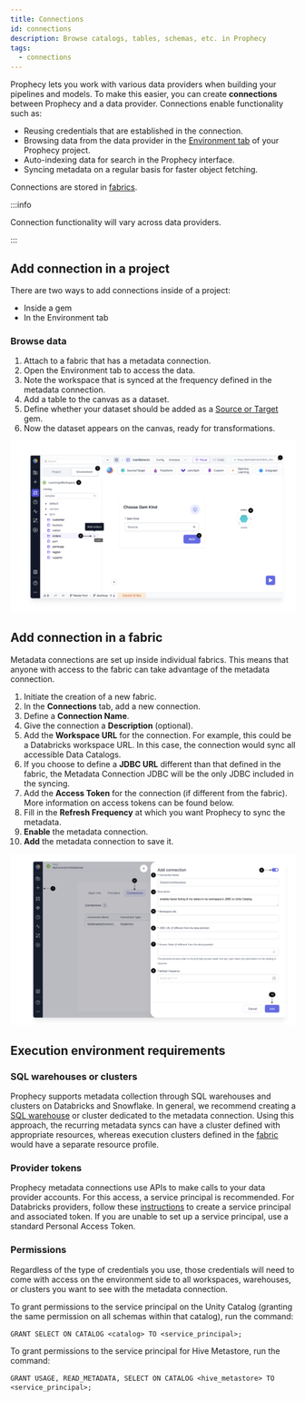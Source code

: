 ```yaml
---
title: Connections
id: connections
description: Browse catalogs, tables, schemas, etc. in Prophecy
tags:
  - connections
---
```


Prophecy lets you work with various data providers when building your pipelines and models. To make this easier, you can create **connections** between Prophecy and a data provider. Connections enable functionality such as:

- Reusing credentials that are established in the connection.
- Browsing data from the data provider in the [Environment tab](docs/getting-started/concepts/project.md#project-editor) of your Prophecy project.
- Auto-indexing data for search in the Prophecy interface.
- Syncing metadata on a regular basis for faster object fetching.

Connections are stored in [fabrics](docs/getting-started/concepts/fabrics.md).

:::info

Connection functionality will vary across data providers.

:::

## Add connection in a project

There are two ways to add connections inside of a project:

- Inside a gem
- In the Environment tab

### Browse data

1. Attach to a fabric that has a metadata connection.
1. Open the Environment tab to access the data.
1. Note the workspace that is synced at the frequency defined in the metadata connection.
1. Add a table to the canvas as a dataset.
1. Define whether your dataset should be added as a [Source or Target](docs/Spark/gems/source-target/source-target.md) gem.
1. Now the dataset appears on the canvas, ready for transformations.

![AddGem](./img/2-add-gem.png)

## Add connection in a fabric

Metadata connections are set up inside individual fabrics. This means that anyone with access to the fabric can take advantage of the metadata connection.

1. Initiate the creation of a new fabric.
1. In the **Connections** tab, add a new connection.
1. Define a **Connection Name**.
1. Give the connection a **Description** (optional).
1. Add the **Workspace URL** for the connection. For example, this could be a Databricks workspace URL. In this case, the connection would sync all accessible Data Catalogs.
1. If you choose to define a **JDBC URL** different than that defined in the fabric, the Metadata Connection JDBC will be the only JDBC included in the syncing.
1. Add the **Access Token** for the connection (if different from the fabric). More information on access tokens can be found below.
1. Fill in the **Refresh Frequency** at which you want Prophecy to sync the metadata.
1. **Enable** the metadata connection.
1. **Add** the metadata connection to save it.

![CreateConnection](./img/1-create-connection.png)

## Execution environment requirements

### SQL warehouses or clusters

Prophecy supports metadata collection through SQL warehouses and clusters on Databricks and Snowflake. In general, we recommend creating a [SQL warehouse](https://docs.databricks.com/en/sql/admin/create-sql-warehouse.html#create-a-sql-warehouse) or cluster dedicated to the metadata connection. Using this approach, the recurring metadata syncs can have a cluster defined with appropriate resources, whereas execution clusters defined in the [fabric](/docs/getting-started/concepts/fabrics.md) would have a separate resource profile.

### Provider tokens

Prophecy metadata connections use APIs to make calls to your data provider accounts. For this access, a service principal is recommended. For Databricks providers, follow these [instructions](https://docs.databricks.com/en/dev-tools/service-principals.html#provision-a-service-principal-for-databricks-automation---databricks-ui) to create a service principal and associated token. If you are unable to set up a service principal, use a standard Personal Access Token.

### Permissions

Regardless of the type of credentials you use, those credentials will need to come with access on the environment side to all workspaces, warehouses, or clusters you want to see with the metadata connection.

To grant permissions to the service principal on the Unity Catalog (granting the same permission on all schemas within that catalog), run the command:

```
GRANT SELECT ON CATALOG <catalog> TO <service_principal>;
```

To grant permissions to the service principal for Hive Metastore, run the command:

```
GRANT USAGE, READ_METADATA, SELECT ON CATALOG <hive_metastore> TO <service_principal>;
```
